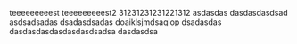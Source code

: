 teeeeeeeeest
teeeeeeeeest2
31231231231221312
asdasdas
dasdasdasdsad
asdsadsadas
dsadasdsadas
doaiklsjmdsaqiop
dsadasdas
dasdasdasdasdasdasdsadsa
dasdasdsa
